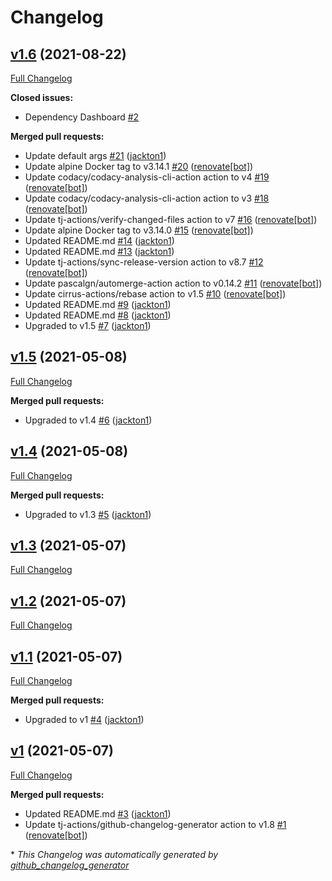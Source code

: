 # Changelog

## [v1.6](https://github.com/tj-actions/remark/tree/v1.6) (2021-08-22)

[Full Changelog](https://github.com/tj-actions/remark/compare/v1.5...v1.6)

**Closed issues:**

- Dependency Dashboard [\#2](https://github.com/tj-actions/remark/issues/2)

**Merged pull requests:**

- Update default args [\#21](https://github.com/tj-actions/remark/pull/21) ([jackton1](https://github.com/jackton1))
- Update alpine Docker tag to v3.14.1 [\#20](https://github.com/tj-actions/remark/pull/20) ([renovate[bot]](https://github.com/apps/renovate))
- Update codacy/codacy-analysis-cli-action action to v4 [\#19](https://github.com/tj-actions/remark/pull/19) ([renovate[bot]](https://github.com/apps/renovate))
- Update codacy/codacy-analysis-cli-action action to v3 [\#18](https://github.com/tj-actions/remark/pull/18) ([renovate[bot]](https://github.com/apps/renovate))
- Update tj-actions/verify-changed-files action to v7 [\#16](https://github.com/tj-actions/remark/pull/16) ([renovate[bot]](https://github.com/apps/renovate))
- Update alpine Docker tag to v3.14.0 [\#15](https://github.com/tj-actions/remark/pull/15) ([renovate[bot]](https://github.com/apps/renovate))
- Updated README.md [\#14](https://github.com/tj-actions/remark/pull/14) ([jackton1](https://github.com/jackton1))
- Updated README.md [\#13](https://github.com/tj-actions/remark/pull/13) ([jackton1](https://github.com/jackton1))
- Update tj-actions/sync-release-version action to v8.7 [\#12](https://github.com/tj-actions/remark/pull/12) ([renovate[bot]](https://github.com/apps/renovate))
- Update pascalgn/automerge-action action to v0.14.2 [\#11](https://github.com/tj-actions/remark/pull/11) ([renovate[bot]](https://github.com/apps/renovate))
- Update cirrus-actions/rebase action to v1.5 [\#10](https://github.com/tj-actions/remark/pull/10) ([renovate[bot]](https://github.com/apps/renovate))
- Updated README.md [\#9](https://github.com/tj-actions/remark/pull/9) ([jackton1](https://github.com/jackton1))
- Updated README.md [\#8](https://github.com/tj-actions/remark/pull/8) ([jackton1](https://github.com/jackton1))
- Upgraded to v1.5 [\#7](https://github.com/tj-actions/remark/pull/7) ([jackton1](https://github.com/jackton1))

## [v1.5](https://github.com/tj-actions/remark/tree/v1.5) (2021-05-08)

[Full Changelog](https://github.com/tj-actions/remark/compare/v1.4...v1.5)

**Merged pull requests:**

- Upgraded to v1.4 [\#6](https://github.com/tj-actions/remark/pull/6) ([jackton1](https://github.com/jackton1))

## [v1.4](https://github.com/tj-actions/remark/tree/v1.4) (2021-05-08)

[Full Changelog](https://github.com/tj-actions/remark/compare/v1.3...v1.4)

**Merged pull requests:**

- Upgraded to v1.3 [\#5](https://github.com/tj-actions/remark/pull/5) ([jackton1](https://github.com/jackton1))

## [v1.3](https://github.com/tj-actions/remark/tree/v1.3) (2021-05-07)

[Full Changelog](https://github.com/tj-actions/remark/compare/v1.2...v1.3)

## [v1.2](https://github.com/tj-actions/remark/tree/v1.2) (2021-05-07)

[Full Changelog](https://github.com/tj-actions/remark/compare/v1.1...v1.2)

## [v1.1](https://github.com/tj-actions/remark/tree/v1.1) (2021-05-07)

[Full Changelog](https://github.com/tj-actions/remark/compare/v1...v1.1)

**Merged pull requests:**

- Upgraded to v1 [\#4](https://github.com/tj-actions/remark/pull/4) ([jackton1](https://github.com/jackton1))

## [v1](https://github.com/tj-actions/remark/tree/v1) (2021-05-07)

[Full Changelog](https://github.com/tj-actions/remark/compare/f5d0ab4dac42ec1caf3c44ad033110c4e5c25e5e...v1)

**Merged pull requests:**

- Updated README.md [\#3](https://github.com/tj-actions/remark/pull/3) ([jackton1](https://github.com/jackton1))
- Update tj-actions/github-changelog-generator action to v1.8 [\#1](https://github.com/tj-actions/remark/pull/1) ([renovate[bot]](https://github.com/apps/renovate))



\* *This Changelog was automatically generated by [github_changelog_generator](https://github.com/github-changelog-generator/github-changelog-generator)*
